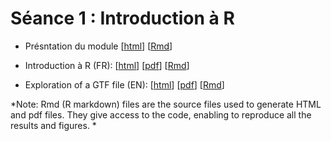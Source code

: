 # Séance 1 : Introduction à R


- Présntation du module
[[html](module-3-Stat-R_presentation.html)]
[[Rmd](module-3-Stat-R_presentation.Rmd)]

- Introduction à R (FR): 
[[html](R_intro.html)] 
[[pdf](R_intro.pdf)] 
[[Rmd](https://github.com/DU-Bii/module-3-Stat-R/blob/master/seance_1/R_intro.Rmd)]


- Exploration of a GTF file (EN): 
[[html](gtf_exploration.html)] 
[[pdf](gtf_exploration.pdf)] 
[[Rmd](https://github.com/DU-Bii/module-3-Stat-R/blob/master/seance_1/gtf_exploration.Rmd)]

*Note: Rmd (R markdown) files are the source files used to generate HTML and pdf files. They give access to the code, enabling to reproduce all the results and figures. *

